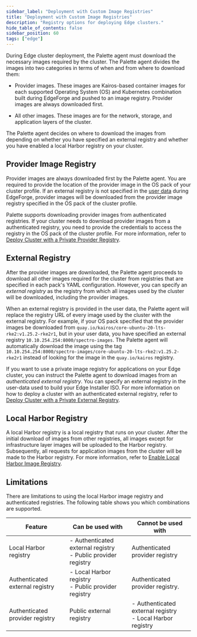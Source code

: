 ```yaml
---
sidebar_label: "Deployment with Custom Image Registries"
title: "Deployment with Custom Image Registries"
description: "Registry options for deploying Edge clusters."
hide_table_of_contents: false
sidebar_position: 60
tags: ["edge"]
---
```


During Edge cluster deployment, the Palette agent must download the necessary images required by the cluster. The
Palette agent divides the images into two categories in terms of when and from where to download them:

- Provider images. These images are Kairos-based container images for each supported Operating System (OS) and
  Kubernetes combination built during EdgeForge and pushed to an image registry. Provider images are always downloaded
  first.

- All other images. These images are for the network, storage, and application layers of the cluster.

The Palette agent decides on where to download the images from depending on whether you have specified an external
registry and whether you have enabled a local Harbor registry on your cluster.

## Provider Image Registry

Provider images are always downloaded first by the Palette agent. You are required to provide the location of the
provider image in the OS pack of your cluster profile. If an external registry is not specified in the
[user data](../../edgeforge-workflow/prepare-user-data.md) during EdgeForge, provider images will be downloaded from the
provider image registry specified in the OS pack of the cluster profile.

Palette supports downloading provider images from authenticated registries. If your cluster needs to download provider
images from a authenticated registry, you need to provide the credentials to access the registry in the OS pack of the
cluster profile. For more information, refer to
[Deploy Cluster with a Private Provider Registry](./deploy-private-registry.md).

## External Registry

After the provider images are downloaded, the Palette agent proceeds to download all other images required for the
cluster from registries that are specified in each pack's YAML configuration. However, you can specify an _external
registry_ as the registry from which all images used by the cluster will be downloaded, including the provider images.

When an external registry is provided in the user data, the Palette agent will replace the registry URL of every image
used by the cluster with the external registry. For example, if your OS pack specified that the provider images be
downloaded from `quay.io/kairos/core-ubuntu-20-lts-rke2:v1.25.2-rke2r1`, but in your user data, you have specified an
external registry `10.10.254.254:8000/spectro-images`. The Palette agent will automatically download the image using the
tag `10.10.254.254:8000/spectro-images/core-ubuntu-20-lts-rke2:v1.25.2-rke2r1` instead of looking for the image in the
`quay.io/kairos` registry.

If you want to use a private image registry for applications on your Edge cluster, you can instruct the Palette agent to
download images from an _authenticated external registry_. You can specify an external registry in the user-data used to
build your Edge Installer ISO. For more information on how to deploy a cluster with an authenticated external registry,
refer to [Deploy Cluster with a Private External Registry](./deploy-external-registry.md).

## Local Harbor Registry

A local Harbor registry is a local registry that runs on your cluster. After the initial download of images from other
registries, all images except for infrastructure layer images will be uploaded to the Harbor registry. Subsequently, all
requests for application images from the cluster will be made to the Harbor registry. For more information, refer to
[Enable Local Harbor Image Registry](./local-registry.md).

## Limitations

There are limitations to using the local Harbor image registry and authenticated registries. The following table shows
you which combinations are supported.

| Feature                         | Can be used with                                                   | Cannot be used with                                             |
| ------------------------------- | ------------------------------------------------------------------ | --------------------------------------------------------------- |
| Local Harbor registry           | - Authenticated external registry <br/> - Public provider registry | Authenticated provider registry                                 |
| Authenticated external registry | - Local Harbor registry <br/> - Public provider registry           | Authenticated provider registry.                                |
| Authenticated provider registry | Public external registry                                           | - Authenticated external registry <br/> - Local Harbor registry |
